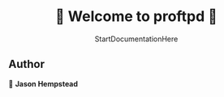 <h1 align=center>
👋 Welcome to proftpd 👋
</h1>
<p align=center>
StartDocumentationHere
</p>
  
## Author  

👤 **Jason Hempstead**  
